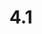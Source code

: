 ---
layout: default
title: 4.1
lang: en
headline: |-
  Support the Indigenous Education Council
why: |-
  As of fall 2018, uOttawa has a reinvigorated and conceived Indigenous Education Council (IEC), which is working to determine its role within the university to promote student success (note that having a functioning IEC is a requirement for the university to receive PEFAL funding from the Province of Ontario’s Ministry of Education).
when: |-
  Medium to long term
how: |-
  The main requirement is a modest budgetary commitment to support travel by IEC members from their communities to Ottawa
cost: |-
  Three of uOttawa’s First Nations community representatives—from the Mohawk Council of Akwesasne, the Kitigan Zibi Anishinabeg First Nation and the Algonquins of Pikwakanagan First Nation—are required to travel two hours to Ottawa. The University needs to establish an honorarium policy to cover the costs of travel and hotels, especially during inclement weather.
who: |-
  Provost/Deputy Provost, Planning and Academic Budgets
---